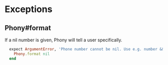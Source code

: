 # Exceptions

## Phony#format

If a nil number is given, Phony will tell a user specifically.

```ruby
  expect ArgumentError, 'Phone number cannot be nil. Use e.g. number && Phony.format(number).' do
    Phony.format nil
  end
```
